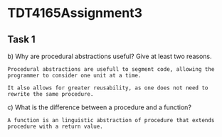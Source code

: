 # TDT4165Assignment3

## Task 1
b) Why are procedural abstractions useful?  Give at least two reasons.
```
Procedural abstractions are usefull to segment code, allowing the programmer to consider one unit at a time.

It also allows for greater reusability, as one does not need to rewrite the same procedure.
```

c) What is the difference between a procedure and a function?

```
A function is an linguistic abstraction of procedure that extends procedure with a return value.
```